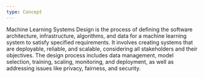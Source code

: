 ```yaml
---
type: Concept
---
```


Machine Learning Systems Design is the process of defining the software architecture, infrastructure, algorithms, and data for a machine learning system to satisfy specified requirements. It involves creating systems that are deployable, reliable, and scalable, considering all stakeholders and their objectives. The design process includes data management, model selection, training, scaling, monitoring, and deployment, as well as addressing issues like privacy, fairness, and security.